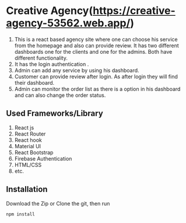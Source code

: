 # Creative Agency(https://creative-agency-53562.web.app/) #

1. This is a react based agency site where one can choose his service from the homepage and also can provide review. It has two different dashboards one for the clients and one for the admins. Both have different functionality.
2. It has the login authentication .
3. Admin can add any service by using his dashboard.
4. Customer can provide review after login. As after login they will find their dashboard.
5. Admin can monitor the order list as there is a option in his dashboard and can also change the order status.


## Used Frameworks/Library


1. React js
2. React Router
3. React hook
4. Material UI
5. React Bootstrap
6. Firebase Authentication
7. HTML/CSS
8. etc.


## Installation
Download the Zip or Clone the git, then run

`npm install`






